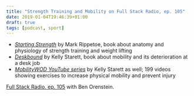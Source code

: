 ```yaml
---
title: "Strength Training and Mobility on Full Stack Radio, ep. 105"
date: 2019-01-04T19:46:39+01:00
draft: true
tags: [podcast, sport]
---
```


- <cite>[Starting Strength](https://www.goodreads.com/book/show/2098799.Starting_Strength)</cite> by Mark Rippetoe, book about anatomy and physiology of strength training and weight lifting
- <cite>[Deskbound](https://www.goodreads.com/book/show/22557522-deskbound)</cite> by Kelly Starett, book about mobility and its deterioration at a desk job
- <cite>[MobilityWOD YouTube series](https://www.youtube.com/watch?v=7XwKnk16Zbs&list=PLB67wXqPqtMcNVA-UndNUy7bahGJzLQbT)</cite> by Kelly Starett as well; 199 videos showing exercises to increase physical mobility and prevent injury

[Full Stack Radio, ep. 105](http://www.fullstackradio.com/105) with Ben Orenstein.


